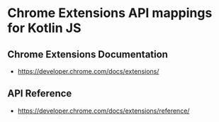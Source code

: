 # Chrome Extensions API mappings for Kotlin JS


## Chrome Extensions Documentation

- https://developer.chrome.com/docs/extensions/

## API Reference

- https://developer.chrome.com/docs/extensions/reference/
